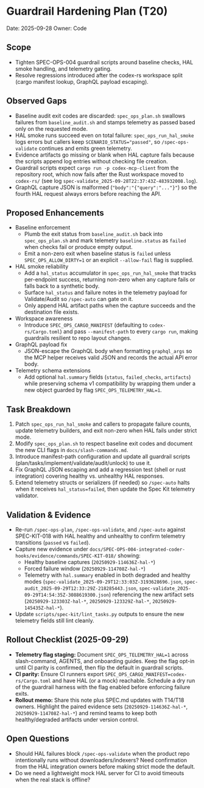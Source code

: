 # Guardrail Hardening Plan (T20)

Date: 2025-09-28
Owner: Code

## Scope
- Tighten SPEC-OPS-004 guardrail scripts around baseline checks, HAL smoke handling, and telemetry gating.
- Resolve regressions introduced after the codex-rs workspace split (cargo manifest lookup, GraphQL payload escaping).

## Observed Gaps
- Baseline audit exit codes are discarded: `spec_ops_plan.sh` swallows failures from `baseline_audit.sh` and stamps telemetry as passed based only on the requested mode.
- HAL smoke runs succeed even on total failure: `spec_ops_run_hal_smoke` logs errors but callers keep `SCENARIO_STATUS="passed"`, so `/spec-ops-validate` continues and emits green telemetry.
- Evidence artifacts go missing or blank when HAL capture fails because the scripts append log entries without checking file creation.
- Guardrail scripts expect `cargo run -p codex-mcp-client` from the repository root, which now fails after the Rust workspace moved to `codex-rs/` (see log `spec-validate_2025-09-28T22:37:43Z-483932008.log`).
- GraphQL capture JSON is malformed (`"body":"{"query":"..."}"`) so the fourth HAL request always errors before reaching the API.

## Proposed Enhancements
- Baseline enforcement
  - Plumb the exit status from `baseline_audit.sh` back into `spec_ops_plan.sh` and mark telemetry `baseline.status` as `failed` when checks fail or produce empty output.
  - Emit a non-zero exit when baseline status is `failed` unless `SPEC_OPS_ALLOW_DIRTY=1` or an explicit `--allow-fail` flag is supplied.
- HAL smoke reliability
  - Add a `hal_status` accumulator in `spec_ops_run_hal_smoke` that tracks per-endpoint success, returning non-zero when any capture fails or falls back to a synthetic body.
  - Surface `hal_status` and failure notes in the telemetry payload for Validate/Audit so `/spec-auto` can gate on it.
  - Only append HAL artifact paths when the capture succeeds and the destination file exists.
- Workspace awareness
  - Introduce `SPEC_OPS_CARGO_MANIFEST` (defaulting to `codex-rs/Cargo.toml`) and pass `--manifest-path` to every `cargo run`, making guardrails resilient to repo layout changes.
- GraphQL payload fix
  - JSON-escape the GraphQL body when formatting `graphql_args` so the MCP helper receives valid JSON and records the actual API error body.
- Telemetry schema extensions
  - Add optional `hal.summary` fields (`status`, `failed_checks`, `artifacts`) while preserving schema v1 compatibility by wrapping them under a new object guarded by flag `SPEC_OPS_TELEMETRY_HAL=1`.

## Task Breakdown
1. Patch `spec_ops_run_hal_smoke` and callers to propagate failure counts, update telemetry builders, and exit non-zero when HAL fails under strict mode.
2. Modify `spec_ops_plan.sh` to respect baseline exit codes and document the new CLI flags in `docs/slash-commands.md`.
3. Introduce manifest-path configuration and update all guardrail scripts (plan/tasks/implement/validate/audit/unlock) to use it.
4. Fix GraphQL JSON escaping and add a regression test (shell or rust integration) covering healthy vs. unhealthy HAL responses.
5. Extend telemetry structs or serializers (if needed) so `/spec-auto` halts when it receives `hal_status=failed`, then update the Spec Kit telemetry validator.

## Validation & Evidence
- Re-run `/spec-ops-plan`, `/spec-ops-validate`, and `/spec-auto` against SPEC-KIT-018 with HAL healthy and unhealthy to confirm telemetry transitions (`passed` vs `failed`).
- Capture new evidence under `docs/SPEC-OPS-004-integrated-coder-hooks/evidence/commands/SPEC-KIT-018/` showing:
  - Healthy baseline captures (`20250929-114636Z-hal-*`)
  - Forced failure window (`20250929-114708Z-hal-*`)
  - Telemetry with `hal.summary` enabled in both degraded and healthy modes (`spec-validate_2025-09-29T12:33:03Z-3193628696.json`, `spec-audit_2025-09-29T12:33:29Z-218285443.json`, `spec-validate_2025-09-29T14:54:35Z-3088619300.json`) referencing the new artifact sets (`20250929-123303Z-hal-*`, `20250929-123329Z-hal-*`, `20250929-145435Z-hal-*`).
- Update `scripts/spec-kit/lint_tasks.py` outputs to ensure the new telemetry fields still lint cleanly.

## Rollout Checklist (2025-09-29)
- **Telemetry flag staging:** Document `SPEC_OPS_TELEMETRY_HAL=1` across slash-command, AGENTS, and onboarding guides. Keep the flag opt-in until CI parity is confirmed, then flip the default in guardrail scripts.
- **CI parity:** Ensure CI runners export `SPEC_OPS_CARGO_MANIFEST=codex-rs/Cargo.toml` and have HAL (or a mock) reachable. Schedule a dry run of the guardrail harness with the flag enabled before enforcing failure exits.
- **Rollout memo:** Share this note plus SPEC.md updates with T14/T18 owners. Highlight the paired evidence sets (`20250929-114636Z-hal-*`, `20250929-114708Z-hal-*`) and remind teams to keep both healthy/degraded artifacts under version control.

## Open Questions
- Should HAL failures block `/spec-ops-validate` when the product repo intentionally runs without downloaders/indexers? Need confirmation from the HAL integration owners before making strict mode the default.
- Do we need a lightweight mock HAL server for CI to avoid timeouts when the real stack is offline?
